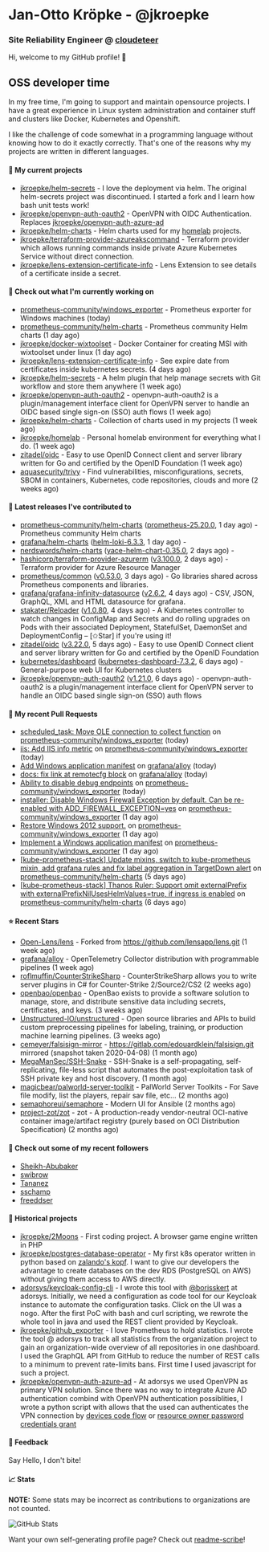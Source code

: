 # Jan-Otto Kröpke - @jkroepke
### Site Reliability Engineer @ [cloudeteer](https://cloudeteer.de/)

Hi, welcome to my GitHub profile! 👋

## OSS developer time
In my free time, I'm going to support and maintain opensource projects. I have a great experience in Linux system administration and container stuff and clusters like Docker, Kubernetes and Openshift.

I like the challenge of code somewhat in a programming language without knowing how to do it exactly correctly. That's one of the reasons why my projects are written in different languages.

#### 🌱 My current projects
- [jkroepke/helm-secrets](https://github.com/jkroepke/helm-secrets) - I love the deployment via helm. The original helm-secrets project was discontinued. I started a fork and I learn how bash unit tests work!
- [jkroepke/openvpn-auth-oauth2](https://github.com/jkroepke/openvpn-auth-oauth2) - OpenVPN with OIDC Authentication. Replaces  [jkroepke/openvpn-auth-azure-ad](https://github.com/jkroepke/openvpn-auth-azure-ad) 
- [jkroepke/helm-charts](https://github.com/jkroepke/helm-charts) - Helm charts used for my [homelab](https://github.com/jkroepke/homelab) projects.
- [jkroepke/terraform-provider-azureakscommand](https://github.com/jkroepke/terraform-provider-azureakscommand) - Terraform provider which allows running commands inside private Azure Kubernetes Service without direct connection.
- [jkroepke/lens-extension-certificate-info](https://github.com/jkroepke/lens-extension-certificate-info) - Lens Extension to see details of a certificate inside a secret.

#### 👷 Check out what I'm currently working on

- [prometheus-community/windows_exporter](https://github.com/prometheus-community/windows_exporter) - Prometheus exporter for Windows machines (today)
- [prometheus-community/helm-charts](https://github.com/prometheus-community/helm-charts) - Prometheus community Helm charts (1 day ago)
- [jkroepke/docker-wixtoolset](https://github.com/jkroepke/docker-wixtoolset) - Docker Container for creating MSI with wixtoolset under linux (1 day ago)
- [jkroepke/lens-extension-certificate-info](https://github.com/jkroepke/lens-extension-certificate-info) - See expire date from certificates inside kubernetes secrets. (4 days ago)
- [jkroepke/helm-secrets](https://github.com/jkroepke/helm-secrets) - A helm plugin that help manage secrets with Git workflow and store them anywhere (1 week ago)
- [jkroepke/openvpn-auth-oauth2](https://github.com/jkroepke/openvpn-auth-oauth2) - openvpn-auth-oauth2 is a plugin/management interface client for OpenVPN server to handle an OIDC based single sign-on (SSO) auth flows (1 week ago)
- [jkroepke/helm-charts](https://github.com/jkroepke/helm-charts) - Collection of charts used in my projects (1 week ago)
- [jkroepke/homelab](https://github.com/jkroepke/homelab) - Personal homelab environment for everything what I do. (1 week ago)
- [zitadel/oidc](https://github.com/zitadel/oidc) - Easy to use OpenID Connect client and server library written for Go and certified by the OpenID Foundation (1 week ago)
- [aquasecurity/trivy](https://github.com/aquasecurity/trivy) - Find vulnerabilities, misconfigurations, secrets, SBOM in containers, Kubernetes, code repositories, clouds and more (2 weeks ago)

#### 🔭 Latest releases I've contributed to

- [prometheus-community/helm-charts](https://github.com/prometheus-community/helm-charts) ([prometheus-25.20.0](https://github.com/prometheus-community/helm-charts/releases/tag/prometheus-25.20.0), 1 day ago) - Prometheus community Helm charts
- [grafana/helm-charts](https://github.com/grafana/helm-charts) ([helm-loki-6.3.3](https://github.com/grafana/helm-charts/releases/tag/helm-loki-6.3.3), 1 day ago) - 
- [nerdswords/helm-charts](https://github.com/nerdswords/helm-charts) ([yace-helm-chart-0.35.0](https://github.com/nerdswords/helm-charts/releases/tag/yace-helm-chart-0.35.0), 2 days ago) - 
- [hashicorp/terraform-provider-azurerm](https://github.com/hashicorp/terraform-provider-azurerm) ([v3.100.0](https://github.com/hashicorp/terraform-provider-azurerm/releases/tag/v3.100.0), 2 days ago) - Terraform provider for Azure Resource Manager
- [prometheus/common](https://github.com/prometheus/common) ([v0.53.0](https://github.com/prometheus/common/releases/tag/v0.53.0), 3 days ago) - Go libraries shared across Prometheus components and libraries.
- [grafana/grafana-infinity-datasource](https://github.com/grafana/grafana-infinity-datasource) ([v2.6.2](https://github.com/grafana/grafana-infinity-datasource/releases/tag/v2.6.2), 4 days ago) - CSV, JSON, GraphQL, XML and HTML datasource for grafana.
- [stakater/Reloader](https://github.com/stakater/Reloader) ([v1.0.80](https://github.com/stakater/Reloader/releases/tag/v1.0.80), 4 days ago) - A Kubernetes controller to watch changes in ConfigMap and Secrets and do rolling upgrades on Pods with their associated Deployment, StatefulSet, DaemonSet and DeploymentConfig – [✩Star] if you&#39;re using it!
- [zitadel/oidc](https://github.com/zitadel/oidc) ([v3.22.0](https://github.com/zitadel/oidc/releases/tag/v3.22.0), 5 days ago) - Easy to use OpenID Connect client and server library written for Go and certified by the OpenID Foundation
- [kubernetes/dashboard](https://github.com/kubernetes/dashboard) ([kubernetes-dashboard-7.3.2](https://github.com/kubernetes/dashboard/releases/tag/kubernetes-dashboard-7.3.2), 6 days ago) - General-purpose web UI for Kubernetes clusters
- [jkroepke/openvpn-auth-oauth2](https://github.com/jkroepke/openvpn-auth-oauth2) ([v1.21.0](https://github.com/jkroepke/openvpn-auth-oauth2/releases/tag/v1.21.0), 6 days ago) - openvpn-auth-oauth2 is a plugin/management interface client for OpenVPN server to handle an OIDC based single sign-on (SSO) auth flows

#### 🔨 My recent Pull Requests

- [scheduled_task: Move OLE connection to collect function](https://github.com/prometheus-community/windows_exporter/pull/1451) on [prometheus-community/windows_exporter](https://github.com/prometheus-community/windows_exporter) (today)
- [iis: Add IIS info metric](https://github.com/prometheus-community/windows_exporter/pull/1450) on [prometheus-community/windows_exporter](https://github.com/prometheus-community/windows_exporter) (today)
- [Add Windows application manifest](https://github.com/grafana/alloy/pull/620) on [grafana/alloy](https://github.com/grafana/alloy) (today)
- [docs: fix link at remotecfg block](https://github.com/grafana/alloy/pull/618) on [grafana/alloy](https://github.com/grafana/alloy) (today)
- [Ability to disable debug endpoints](https://github.com/prometheus-community/windows_exporter/pull/1448) on [prometheus-community/windows_exporter](https://github.com/prometheus-community/windows_exporter) (today)
- [installer: Disable Windows Firewall Exception by default. Can be re-enabled with ADD_FIREWALL_EXCEPTION=yes](https://github.com/prometheus-community/windows_exporter/pull/1447) on [prometheus-community/windows_exporter](https://github.com/prometheus-community/windows_exporter) (1 day ago)
- [Restore Windows 2012 support.](https://github.com/prometheus-community/windows_exporter/pull/1446) on [prometheus-community/windows_exporter](https://github.com/prometheus-community/windows_exporter) (1 day ago)
- [Implement a Windows application manifest](https://github.com/prometheus-community/windows_exporter/pull/1445) on [prometheus-community/windows_exporter](https://github.com/prometheus-community/windows_exporter) (1 day ago)
- [[kube-prometheus-stack] Update mixins, switch to kube-prometheus mixin, add grafana rules and fix label aggregation in TargetDown alert](https://github.com/prometheus-community/helm-charts/pull/4460) on [prometheus-community/helm-charts](https://github.com/prometheus-community/helm-charts) (5 days ago)
- [[kube-prometheus-stack] Thanos Ruler: Support omit externalPrefix with externalPrefixNilUsesHelmValues=true, if ingress is enabled](https://github.com/prometheus-community/helm-charts/pull/4454) on [prometheus-community/helm-charts](https://github.com/prometheus-community/helm-charts) (6 days ago)

#### ⭐ Recent Stars

- [Open-Lens/lens](https://github.com/Open-Lens/lens) - Forked from https://github.com/lensapp/lens.git (1 week ago)
- [grafana/alloy](https://github.com/grafana/alloy) - OpenTelemetry Collector distribution with programmable pipelines (1 week ago)
- [roflmuffin/CounterStrikeSharp](https://github.com/roflmuffin/CounterStrikeSharp) - CounterStrikeSharp allows you to write server plugins in C# for Counter-Strike 2/Source2/CS2 (2 weeks ago)
- [openbao/openbao](https://github.com/openbao/openbao) - OpenBao exists to provide a software solution to manage, store, and distribute sensitive data including secrets, certificates, and keys. (3 weeks ago)
- [Unstructured-IO/unstructured](https://github.com/Unstructured-IO/unstructured) - Open source libraries and APIs to build custom preprocessing pipelines for labeling, training, or production machine learning pipelines.  (3 weeks ago)
- [cemeyer/falsisign-mirror](https://github.com/cemeyer/falsisign-mirror) - https://gitlab.com/edouardklein/falsisign.git mirrored (snapshot taken 2020-04-08) (1 month ago)
- [MegaManSec/SSH-Snake](https://github.com/MegaManSec/SSH-Snake) - SSH-Snake is a self-propagating, self-replicating, file-less script that automates the post-exploitation task of SSH private key and host discovery. (1 month ago)
- [magicbear/palworld-server-toolkit](https://github.com/magicbear/palworld-server-toolkit) - PalWorld Server Toolkits - For Save file modify, list the players, repair sav file, etc... (2 months ago)
- [semaphoreui/semaphore](https://github.com/semaphoreui/semaphore) - Modern UI for Ansible (2 months ago)
- [project-zot/zot](https://github.com/project-zot/zot) - zot - A production-ready vendor-neutral OCI-native container image/artifact registry (purely based on OCI Distribution Specification) (2 months ago)

#### 👯 Check out some of my recent followers

- [Sheikh-Abubaker](https://github.com/Sheikh-Abubaker)
- [swibrow](https://github.com/swibrow)
- [Tananez](https://github.com/Tananez)
- [sschamp](https://github.com/sschamp)
- [freeddser](https://github.com/freeddser)

#### 📜 Historical projects
- [jkroepke/2Moons](https://github.com/jkroepke/2Moons) - First coding project. A browser game engine written in PHP
- [jkroepke/postgres-database-operator](https://github.com/jkroepke/postgres-database-operator) - My first k8s operator written in python based on [zalando's kopf](https://github.com/zalando-incubator/kopf). I want to give our developers the advantage to create databases on the dev RDS (PostgreSQL on AWS) without giving them access to AWS directly.
- [adorsys/keycloak-config-cli](https://github.com/adorsys/keycloak-config-cli) - I wrote this tool with [@borisskert](https://github.com/borisskert) at adorsys. Initially, we need a configuration as code tool for our Keycloak instance to automate the configuration tasks. Click on the UI was a nogo. After the first PoC with bash and curl scripting, we rewrote the whole tool in java and used the REST client provided by Keycloak.
- [jkroepke/github_exporter](https://github.com/jkroepke/github_exporter) - I love Prometheus to hold statistics. I wrote the tool @ adorsys to track all statistics from the organization project to gain an organization-wide overview of all repositories in one dashboard. I used the GraphQL API from GitHub to reduce the number of REST calls to a minimum to prevent rate-limits bans. First time I used javascript for such a project.
- [jkroepke/openvpn-auth-azure-ad](https://github.com/jkroepke/openvpn-auth-azure-ad) - At adorsys we used OpenVPN as primary VPN solution. Since there was no way to integrate Azure AD authentication combind with OpenVPN authentication possiblities, I wrote a python script with allows that the used can authenticates the VPN connection by [devices code flow](https://docs.microsoft.com/en-us/azure/active-directory/develop/v2-oauth2-device-code) or [resource owner password credentials grant](https://docs.microsoft.com/en-us/azure/active-directory/develop/v2-oauth-ropc)

#### 💬 Feedback

Say Hello, I don't bite!

#### 📈 Stats

**NOTE:** Some stats may be incorrect as contributions to organizations
are not counted.

![GitHub Stats](https://github-readme-stats.vercel.app/api?username=jkroepke&count_private=false&theme=tokyonight&show_icons=true)

Want your own self-generating profile page? Check out [readme-scribe](https://github.com/muesli/readme-scribe)!
